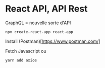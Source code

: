 # React API, API Rest

GraphQL = nouvelle sorte d'API

```
npx create-react-app react-app
```

Install (Postman)[https://www.postman.com/]

Fetch Javascript
ou
```
yarn add axios
```